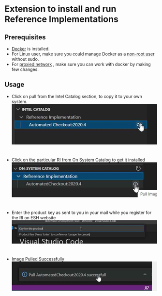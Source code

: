 # Extension to install and run Reference Implementations

## Prerequisites
* [Docker](https://www.docker.com/) is installed.
* For Linux user, make sure you could manage Docker as a [non-root user](https://docs.docker.com/engine/install/linux-postinstall/) without sudo.
* For [proxied network](https://docs.docker.com/config/daemon/systemd/#httphttps-proxy) , make sure you can work with docker by making few changes.
  
## Usage
* Click on pull from the Intel Catalog section, to copy it to your own system. <br>
![step1](media/step1.png) <br>
#
* Click on the particular RI from On System Catalog to get it installed<br>
![step2](media/step2.png)<br>
#
* Enter the product key as sent to you in your mail while you register for the RI on ESH website<br>
![step3](media/step3.png)<br>
#
* Image Pulled Successfully<br>
![step4](media/step4.png)<br>

